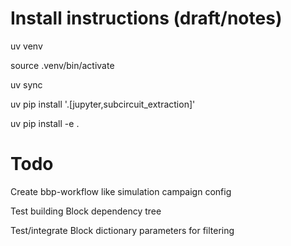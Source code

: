 # Install instructions (draft/notes)

uv venv

source .venv/bin/activate

uv sync

uv pip install '.[jupyter,subcircuit_extraction]'

uv pip install -e .


# Todo

Create bbp-workflow like simulation campaign config

Test building Block dependency tree

Test/integrate Block dictionary parameters for filtering